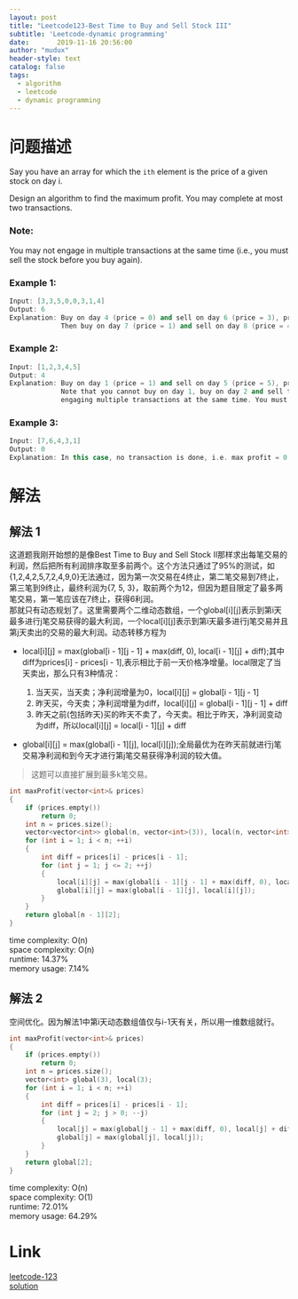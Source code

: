 ```yaml
---
layout: post
title: "Leetcode123-Best Time to Buy and Sell Stock III"
subtitle: 'Leetcode-dynamic programming'
date:       2019-11-16 20:56:00
author: "mudux"
header-style: text
catalog: false
tags:
  - algorithm
  - leetcode
  - dynamic programming
---
```


# 问题描述
Say you have an array for which the ``ith`` element is the price of a given stock on day i.

Design an algorithm to find the maximum profit. You may complete at most two transactions.
### Note:
You may not engage in multiple transactions at the same time (i.e., you must sell the stock before you buy again).
### Example 1:
```c++
Input: [3,3,5,0,0,3,1,4]
Output: 6
Explanation: Buy on day 4 (price = 0) and sell on day 6 (price = 3), profit = 3-0 = 3.
             Then buy on day 7 (price = 1) and sell on day 8 (price = 4), profit = 4-1 = 3.
```
### Example 2:
```c++
Input: [1,2,3,4,5]
Output: 4
Explanation: Buy on day 1 (price = 1) and sell on day 5 (price = 5), profit = 5-1 = 4.
             Note that you cannot buy on day 1, buy on day 2 and sell them later, as you are
             engaging multiple transactions at the same time. You must sell before buying again.
```
### Example 3:
```c++
Input: [7,6,4,3,1]
Output: 0
Explanation: In this case, no transaction is done, i.e. max profit = 0.
```

# 解法
## 解法 1
这道题我刚开始想的是像Best Time to Buy and Sell Stock II那样求出每笔交易的利润，然后把所有利润排序取至多前两个。这个方法只通过了95%的测试，如{1,2,4,2,5,7,2,4,9,0}无法通过，因为第一次交易在4终止，第二笔交易到7终止，第三笔到9终止，最终利润为{7, 5, 3}，取前两个为12，但因为题目限定了最多两笔交易，第一笔应该在7终止，获得6利润。  
那就只有动态规划了。这里需要两个二维动态数组，一个global[i][j]表示到第i天最多进行j笔交易获得的最大利润，一个local[i][j]表示到第i天最多进行j笔交易并且第j天卖出的交易的最大利润。动态转移方程为
- local[i][j] = max(global[i - 1][j - 1] + max(diff, 0), local[i - 1][j] + diff);其中diff为prices[i] - prices[i - 1],表示相比于前一天价格净增量。local限定了当天卖出，那么只有3种情况：
    1. 当天买，当天卖；净利润增量为0，local[i][j] = global[i - 1][j - 1]
    2. 昨天买，今天卖；净利润增量为diff，local[i][j] = global[i - 1][j - 1] + diff
    3. 昨天之前(包括昨天)买的昨天不卖了，今天卖。相比于昨天，净利润变动为diff，所以local[i][j] = local[i - 1][j] + diff

- global[i][j] = max(global[i - 1][j], local[i][j]);全局最优为在昨天前就进行j笔交易净利润和到今天才进行第j笔交易获得净利润的较大值。

> 这题可以直接扩展到最多k笔交易。

```c++
int maxProfit(vector<int>& prices)
{
	if (prices.empty())
		return 0;
	int n = prices.size();
	vector<vector<int>> global(n, vector<int>(3)), local(n, vector<int>(3));
	for (int i = 1; i < n; ++i)
	{
		int diff = prices[i] - prices[i - 1];
		for (int j = 1; j <= 2; ++j)
		{
			local[i][j] = max(global[i - 1][j - 1] + max(diff, 0), local[i - 1][j] + diff);
			global[i][j] = max(global[i - 1][j], local[i][j]);
		}
	}
	return global[n - 1][2];
}
```
time complexity: O(n)  
space complexity: O(n)  
runtime: 14.37%  
memory usage: 7.14%  

## 解法 2
空间优化。因为解法1中第i天动态数组值仅与i-1天有关，所以用一维数组就行。
```c++
int maxProfit(vector<int>& prices)
{
	if (prices.empty())
		return 0;
	int n = prices.size();
	vector<int> global(3), local(3);
	for (int i = 1; i < n; ++i)
	{
		int diff = prices[i] - prices[i - 1];
		for (int j = 2; j > 0; --j)
		{
			local[j] = max(global[j - 1] + max(diff, 0), local[j] + diff);
			global[j] = max(global[j], local[j]);
		}
	}
	return global[2];
}
```
time complexity: O(n)  
space complexity: O(1)  
runtime: 72.01%  
memory usage: 64.29%  

# Link
[leetcode-123](https://leetcode.com/problems/best-time-to-buy-and-sell-stock-iii/)  
[solution](https://www.cnblogs.com/grandyang/p/4281975.html)

